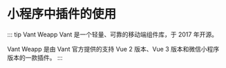 # 小程序中插件的使用

::: tip Vant Weapp
Vant 是一个轻量、可靠的移动端组件库，于 2017 年开源。

Vant Weapp 是由 Vant 官方提供的支持 Vue 2 版本、Vue 3 版本和微信小程序版本的一款插件。
:::
